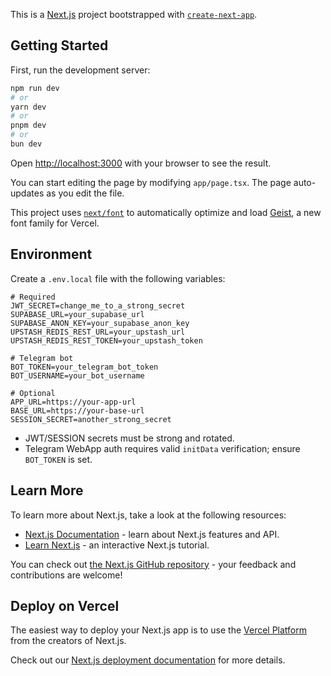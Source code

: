This is a [Next.js](https://nextjs.org) project bootstrapped with [`create-next-app`](https://nextjs.org/docs/app/api-reference/cli/create-next-app).

## Getting Started

First, run the development server:

```bash
npm run dev
# or
yarn dev
# or
pnpm dev
# or
bun dev
```

Open [http://localhost:3000](http://localhost:3000) with your browser to see the result.

You can start editing the page by modifying `app/page.tsx`. The page auto-updates as you edit the file.

This project uses [`next/font`](https://nextjs.org/docs/app/building-your-application/optimizing/fonts) to automatically optimize and load [Geist](https://vercel.com/font), a new font family for Vercel.

## Environment
Create a `.env.local` file with the following variables:

```
# Required
JWT_SECRET=change_me_to_a_strong_secret
SUPABASE_URL=your_supabase_url
SUPABASE_ANON_KEY=your_supabase_anon_key
UPSTASH_REDIS_REST_URL=your_upstash_url
UPSTASH_REDIS_REST_TOKEN=your_upstash_token

# Telegram bot
BOT_TOKEN=your_telegram_bot_token
BOT_USERNAME=your_bot_username

# Optional
APP_URL=https://your-app-url
BASE_URL=https://your-base-url
SESSION_SECRET=another_strong_secret
```

- JWT/SESSION secrets must be strong and rotated.
- Telegram WebApp auth requires valid `initData` verification; ensure `BOT_TOKEN` is set.

## Learn More

To learn more about Next.js, take a look at the following resources:

- [Next.js Documentation](https://nextjs.org/docs) - learn about Next.js features and API.
- [Learn Next.js](https://nextjs.org/learn) - an interactive Next.js tutorial.

You can check out [the Next.js GitHub repository](https://github.com/vercel/next.js) - your feedback and contributions are welcome!

## Deploy on Vercel

The easiest way to deploy your Next.js app is to use the [Vercel Platform](https://vercel.com/new?utm_medium=default-template&filter=next.js&utm_source=create-next-app&utm_campaign=create-next-app-readme) from the creators of Next.js.

Check out our [Next.js deployment documentation](https://nextjs.org/docs/app/building-your-application/deploying) for more details.
